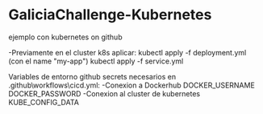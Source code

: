 # GaliciaChallenge-Kubernetes
ejemplo con kubernetes on github

-Previamente en el cluster k8s aplicar:
kubectl apply -f deployment.yml (con el name "my-app")
kubectl apply -f service.yml

Variables de entorno github secrets necesarios en .github\workflows\cicd.yml:
-Conexion a Dockerhub
DOCKER_USERNAME
DOCKER_PASSWORD
-Conexion al cluster de kubernetes
KUBE_CONFIG_DATA

